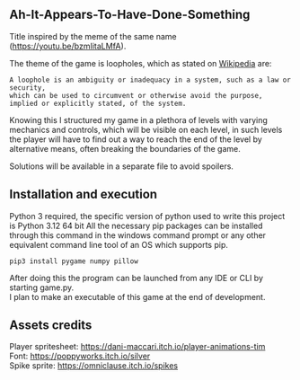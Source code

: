 ## Ah-It-Appears-To-Have-Done-Something

Title inspired by the meme of the same name (https://youtu.be/bzmIitaLMfA).

The theme of the game is loopholes, which as stated on [Wikipedia](https://en.wikipedia.org/wiki/Loophole) are:

```
A loophole is an ambiguity or inadequacy in a system, such as a law or security, 
which can be used to circumvent or otherwise avoid the purpose,
implied or explicitly stated, of the system.
```
Knowing this I structured my game in a plethora of levels with varying mechanics and controls, which will be visible on each level, in such levels the player will have to find out a way to reach the end of the level by alternative means, often breaking the boundaries of the game.


Solutions will be available in a separate file to avoid spoilers.

## Installation and execution
Python 3 required, the specific version of python used to write this project is Python 3.12 64 bit
All the necessary pip packages can be installed through this command in the windows command prompt or any other equivalent command line tool of an OS which supports pip.

```
pip3 install pygame numpy pillow
```

After doing this the program can be launched from any IDE or CLI by starting game.py.  
I plan to make an executable of this game at the end of development.

## Assets credits

Player spritesheet: https://dani-maccari.itch.io/player-animations-tim  
Font: https://poppyworks.itch.io/silver  
Spike sprite: https://omniclause.itch.io/spikes  
